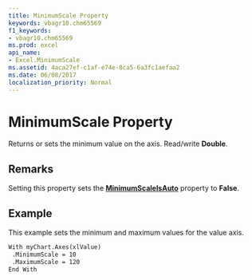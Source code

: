 ```yaml
---
title: MinimumScale Property
keywords: vbagr10.chm65569
f1_keywords:
- vbagr10.chm65569
ms.prod: excel
api_name:
- Excel.MinimumScale
ms.assetid: 4aca27ef-c1af-e74e-8ca5-6a3fc1aefaa2
ms.date: 06/08/2017
localization_priority: Normal
---
```



# MinimumScale Property

Returns or sets the minimum value on the axis. Read/write  **Double**.


## Remarks

Setting this property sets the  **[MinimumScaleIsAuto](Excel.MinimumScaleIsAuto.md)** property to  **False**.


## Example

This example sets the minimum and maximum values for the value axis.


```vb
With myChart.Axes(xlValue) 
 .MinimumScale = 10 
 .MaximumScale = 120 
End With
```


